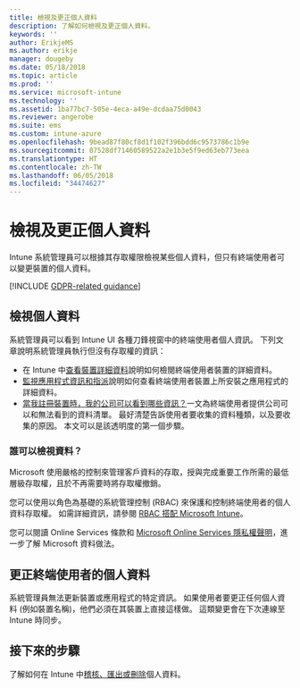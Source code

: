```yaml
---
title: 檢視及更正個人資料
description: 了解如何檢視及更正個人資料。
keywords: ''
author: ErikjeMS
ms.author: erikje
manager: dougeby
ms.date: 05/18/2018
ms.topic: article
ms.prod: ''
ms.service: microsoft-intune
ms.technology: ''
ms.assetid: 1ba77bc7-505e-4eca-a49e-dcdaa75d0043
ms.reviewer: angerobe
ms.suite: ems
ms.custom: intune-azure
ms.openlocfilehash: 9bead87f80cf8d1f102f396bdd6c9573786c1b9e
ms.sourcegitcommit: 07528df71460589522a2e1b3e5f9ed63eb773eea
ms.translationtype: HT
ms.contentlocale: zh-TW
ms.lasthandoff: 06/05/2018
ms.locfileid: "34474627"
---
```

# <a name="view-and-correct-personal-data"></a>檢視及更正個人資料

Intune 系統管理員可以根據其存取權限檢視某些個人資料，但只有終端使用者可以變更裝置的個人資料。

[!INCLUDE [GDPR-related guidance](./includes/gdpr-dsr-and-stp-note.md)]


## <a name="view-personal-data"></a>檢視個人資料

系統管理員可以看到 Intune UI 各種刀鋒視窗中的終端使用者個人資訊。 下列文章說明系統管理員執行但沒有存取權的資訊：
- 在 Intune 中[查看裝置詳細資料](device-inventory.md)說明如何檢閱終端使用者裝置的詳細資料。
- [監視應用程式資訊和指派](apps-monitor.md)說明如何查看終端使用者裝置上所安裝之應用程式的詳細資料。
- [當我註冊裝置時，我的公司可以看到哪些資訊？](https://docs.microsoft.com/en-us/intune-user-help/what-info-can-your-company-see-when-you-enroll-your-device-in-intune)一文為終端使用者提供公司可以和無法看到的資料清單。 最好清楚告訴使用者要收集的資料種類，以及要收集的原因。 本文可以是該透明度的第一個步驟。

### <a name="who-can-view-the-data"></a>誰可以檢視資料？

Microsoft 使用嚴格的控制來管理客戶資料的存取，授與完成重要工作所需的最低層級存取權，且於不再需要時將存取權撤銷。 

您可以使用以角色為基礎的系統管理控制 (RBAC) 來保護和控制終端使用者的個人資料存取權。 如需詳細資訊，請參閱 [RBAC 搭配 Microsoft Intune](role-based-access-control.md)。

您可以閱讀 Online Services 條款和 [Microsoft Online Services 隱私權聲明](http://go.microsoft.com/fwlink/p/?linkid=131004&clcid=0x409)，進一步了解 Microsoft 資料做法。 

## <a name="correct-end-user-personal-data"></a>更正終端使用者的個人資料

系統管理員無法更新裝置或應用程式的特定資訊。 如果使用者要更正任何個人資料 (例如裝置名稱)，他們必須在其裝置上直接這樣做。 這類變更會在下次連線至 Intune 時同步。


## <a name="next-steps"></a>接下來的步驟

了解如何在 Intune 中[稽核、匯出或刪除](privacy-data-audit-export-delete.md)個人資料。